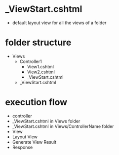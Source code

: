 # \_ViewStart.cshtml

- default layout view for all the views of a folder

# folder structure

- Views
  - Controller1
    - View1.cshtml
    - View2.cshtml
    - \_ViewStart.cshtml
  - \_ViewStart.cshtml

# execution flow

- controller
- \_ViewStart.cshtml in Views folder
- \_ViewStart.cshtml in Views/ControllerName folder
- View
- Layout View
- Generate View Result
- Response
